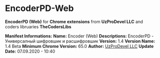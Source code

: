 # EncoderPD-Web
**EncoderPD (Web)** for **Chrome extensions** from **UzProDevel LLC** and coders libruaries **TheCodersLibs**

**Manifest Informations:**
**Name:** Encoder (Web)
**Descriptions:** EncoderPD - Универсалный шифровшик и расшифровшик
**Version:** 1.4
**Version Name:** 1.4 Beta
**Minimum Chrome Version:** 65.0
**Author:** [UzProDevel LLC](https://prodevel.uz/)
**Update Date:** 07.09.2020 - 10:40